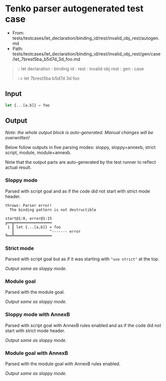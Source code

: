 # Tenko parser autogenerated test case

- From: tests/testcases/let_declaration/binding_id/rest/invalid_obj_rest/autogen.md
- Path: tests/testcases/let_declaration/binding_id/rest/invalid_obj_rest/gen/case/let_7brest5ba_b5d7d_3d_foo.md

> :: let declaration : binding id : rest : invalid obj rest : gen : case
>
> ::> let 7brest5ba b5d7d 3d foo

## Input


`````js
let {...[a,b]} = foo
`````

## Output

_Note: the whole output block is auto-generated. Manual changes will be overwritten!_

Below follow outputs in five parsing modes: sloppy, sloppy+annexb, strict script, module, module+annexb.

Note that the output parts are auto-generated by the test runner to reflect actual result.

### Sloppy mode

Parsed with script goal and as if the code did not start with strict mode header.

`````
throws: Parser error!
  The binding pattern is not destructible

start@1:0, error@1:15
╔══╦═════════════════
 1 ║ let {...[a,b]} = foo
   ║                ^------- error
╚══╩═════════════════

`````

### Strict mode

Parsed with script goal but as if it was starting with `"use strict"` at the top.

_Output same as sloppy mode._

### Module goal

Parsed with the module goal.

_Output same as sloppy mode._

### Sloppy mode with AnnexB

Parsed with script goal with AnnexB rules enabled and as if the code did not start with strict mode header.

_Output same as sloppy mode._

### Module goal with AnnexB

Parsed with the module goal with AnnexB rules enabled.

_Output same as sloppy mode._
